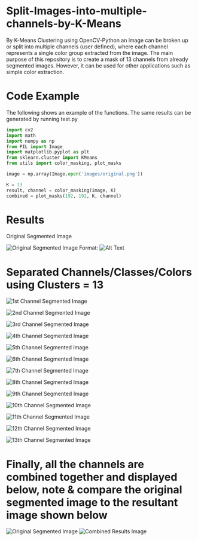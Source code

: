 # Split-Images-into-multiple-channels-by-K-Means
By K-Means Clustering using OpenCV-Python an image can be broken up or split into multiple channels (user defined), where each channel represents a single color group extracted from the image. The main purpose of this repository is to create a mask of 13 channels from already segmented images. However, it can be used for other applications such as simple color extraction. 

# Code Example
The following shows an example of the functions. The same results can be generated by running test.py

```python
import cv2
import math
import numpy as np 
from PIL import Image
import matplotlib.pyplot as plt
from sklearn.cluster import KMeans
from utils import color_masking, plot_masks

image = np.array(Image.open('images/original.png'))

K = 13
result, channel = color_masking(image, K)
combined = plot_masks(192, 192, K, channel)


```
# Results 
Original Segmented Image

![Original Segmented Image](/images/original.png)
Format: ![Alt Text](url)

# Separated Channels/Classes/Colors using Clusters = 13

![1st Channel Segmented Image](/images/channel1.png)


![2nd Channel Segmented Image](/images/channel2.png)


![3rd Channel Segmented Image](/images/channel3.png)


![4th Channel Segmented Image](/images/channel4.png)


![5th Channel Segmented Image](/images/channel5.png)


![6th Channel Segmented Image](/images/channel6.png)


![7th Channel Segmented Image](/images/channel7.png)


![8th Channel Segmented Image](/images/channel8.png)


![9th Channel Segmented Image](/images/channel9.png)


![10th Channel Segmented Image](/images/channel10.png)


![11th Channel Segmented Image](/images/channel11.png)


![12th Channel Segmented Image](/images/channel12.png)


![13th Channel Segmented Image](/images/channel13.png)


# Finally, all the channels are combined together and displayed below, note & compare the original segmented image to the resultant image shown below

![Original Segmented Image](/images/original.png)  ![Combined Results Image](/images/combined_results.png)
